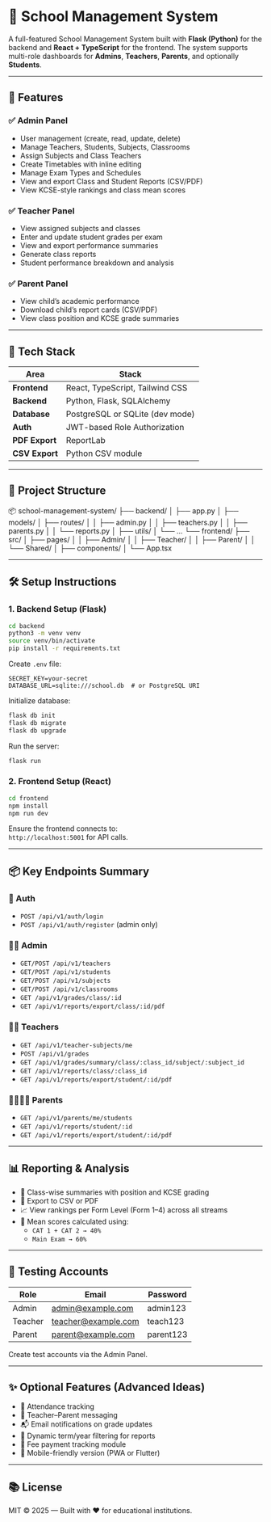 # 🏫 School Management System

A full-featured School Management System built with **Flask (Python)** for the backend and **React + TypeScript** for the frontend. The system supports multi-role dashboards for **Admins**, **Teachers**, **Parents**, and optionally **Students**.

---

## 🚀 Features

### ✅ Admin Panel

- User management (create, read, update, delete)
- Manage Teachers, Students, Subjects, Classrooms
- Assign Subjects and Class Teachers
- Create Timetables with inline editing
- Manage Exam Types and Schedules
- View and export Class and Student Reports (CSV/PDF)
- View KCSE-style rankings and class mean scores

### ✅ Teacher Panel

- View assigned subjects and classes
- Enter and update student grades per exam
- View and export performance summaries
- Generate class reports
- Student performance breakdown and analysis

### ✅ Parent Panel

- View child’s academic performance
- Download child’s report cards (CSV/PDF)
- View class position and KCSE grade summaries

---

## 🧰 Tech Stack

| Area        | Stack                              |
|-------------|-------------------------------------|
| **Frontend** | React, TypeScript, Tailwind CSS     |
| **Backend**  | Python, Flask, SQLAlchemy           |
| **Database** | PostgreSQL or SQLite (dev mode)     |
| **Auth**     | JWT-based Role Authorization        |
| **PDF Export** | ReportLab                         |
| **CSV Export** | Python CSV module                 |

---

## 📁 Project Structure

📦 school-management-system/
├── backend/
│   ├── app.py
│   ├── models/
│   ├── routes/
│   │   ├── admin.py
│   │   ├── teachers.py
│   │   ├── parents.py
│   │   └── reports.py
│   ├── utils/
│   └── ...
└── frontend/
    ├── src/
    │   ├── pages/
    │   │   ├── Admin/
    │   │   ├── Teacher/
    │   │   ├── Parent/
    │   │   └── Shared/
    │   ├── components/
    │   └── App.tsx

---

## 🛠️ Setup Instructions

### 1. Backend Setup (Flask)

```bash
cd backend
python3 -m venv venv
source venv/bin/activate
pip install -r requirements.txt
```

Create `.env` file:

```env
SECRET_KEY=your-secret
DATABASE_URL=sqlite:///school.db  # or PostgreSQL URI
```

Initialize database:

```bash
flask db init
flask db migrate
flask db upgrade
```

Run the server:

```bash
flask run
```

### 2. Frontend Setup (React)

```bash
cd frontend
npm install
npm run dev
```

Ensure the frontend connects to:  
`http://localhost:5001` for API calls.

---

## 📦 Key Endpoints Summary

### 🔐 Auth

- `POST /api/v1/auth/login`
- `POST /api/v1/auth/register` (admin only)

### 👨‍🏫 Admin

- `GET/POST /api/v1/teachers`
- `GET/POST /api/v1/students`
- `GET/POST /api/v1/subjects`
- `GET/POST /api/v1/classrooms`
- `GET /api/v1/grades/class/:id`
- `GET /api/v1/reports/export/class/:id/pdf`

### 👨‍🏫 Teachers

- `GET /api/v1/teacher-subjects/me`
- `POST /api/v1/grades`
- `GET /api/v1/grades/summary/class/:class_id/subject/:subject_id`
- `GET /api/v1/reports/class/:class_id`
- `GET /api/v1/reports/export/student/:id/pdf`

### 👨‍👩‍👧‍👦 Parents

- `GET /api/v1/parents/me/students`
- `GET /api/v1/reports/student/:id`
- `GET /api/v1/reports/export/student/:id/pdf`

---

## 📊 Reporting & Analysis

- 📝 Class-wise summaries with position and KCSE grading
- 📄 Export to CSV or PDF
- 📈 View rankings per Form Level (Form 1–4) across all streams
- 🧮 Mean scores calculated using:
  - `CAT 1 + CAT 2 → 40%`
  - `Main Exam → 60%`

---

## 🧪 Testing Accounts

| Role    | Email               | Password  |
|---------|---------------------|-----------|
| Admin   | <admin@example.com>   | admin123  |
| Teacher | <teacher@example.com> | teach123  |
| Parent  | <parent@example.com>  | parent123 |

Create test accounts via the Admin Panel.

---

## ✨ Optional Features (Advanced Ideas)

- 📆 Attendance tracking
- 💬 Teacher–Parent messaging
- 📬 Email notifications on grade updates
- 📅 Dynamic term/year filtering for reports
- 🧾 Fee payment tracking module
- 📱 Mobile-friendly version (PWA or Flutter)

---

## 📚 License

MIT © 2025 — Built with ❤️ for educational institutions.
